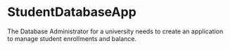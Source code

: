 # StudentDatabaseApp
The Database Administrator for a university needs to
create an application to manage student enrollments and balance.
